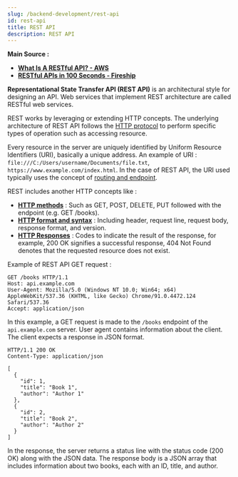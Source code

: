 ```yaml
---
slug: /backend-development/rest-api
id: rest-api
title: REST API
description: REST API
---
```


**Main Source :**

- **[What Is A RESTful API? - AWS](https://aws.amazon.com/what-is/restful-api/)**
- **[RESTful APIs in 100 Seconds - Fireship](https://youtu.be/-MTSQjw5DrM?si=mGOKWYNFT7H6yl_m)**

**Representational State Transfer API (REST API)** is an architectural style for designing an API.
Web services that implement REST architecture are called RESTful web services.

REST works by leveraging or extending HTTP concepts. The underlying architecture of REST API follows the [HTTP protocol](/computer-networking/http-https#http) to perform specific types of operation such as accessing resource.

Every resource in the server are uniquely identified by Uniform Resource Identifiers (URI), basically a unique address. An example of URI : `file:///C:/Users/username/Documents/file.txt`, `https://www.example.com/index.html`. In the case of REST API, the URI used typically uses the concept of [routing and endpoint](/backend-development/apis-server-logic#routing--endpoint).

REST includes another HTTP concepts like :

- **[HTTP methods](/computer-networking/http-https#http-request--method)** : Such as GET, POST, DELETE, PUT followed with the endpoint (e.g. GET /books).
- **[HTTP format and syntax](/computer-networking/http-https#http-format--syntax)** : Including header, request line, request body, response format, and version.
- **[HTTP Responses](/computer-networking/http-https#http-response)** : Codes to indicate the result of the response, for example, 200 OK signifies a successful response, 404 Not Found denotes that the requested resource does not exist.

Example of REST API GET request :

```
GET /books HTTP/1.1
Host: api.example.com
User-Agent: Mozilla/5.0 (Windows NT 10.0; Win64; x64) AppleWebKit/537.36 (KHTML, like Gecko) Chrome/91.0.4472.124 Safari/537.36
Accept: application/json
```

In this example, a GET request is made to the `/books` endpoint of the `api.example.com` server. User agent contains information about the client. The client expects a response in JSON format.

```
HTTP/1.1 200 OK
Content-Type: application/json

[
  {
    "id": 1,
    "title": "Book 1",
    "author": "Author 1"
  },
  {
    "id": 2,
    "title": "Book 2",
    "author": "Author 2"
  }
]
```

In the response, the server returns a status line with the status code (200 OK) along with the JSON data. The response body is a JSON array that includes information about two books, each with an ID, title, and author.